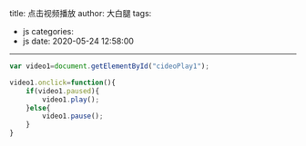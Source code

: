 title: 点击视频播放
author: 大白腿
tags:
  - js
categories:
  - js
date: 2020-05-24 12:58:00
---
```js
var video1=document.getElementById("cideoPlay1");

video1.οnclick=function(){
    if(video1.paused){
        video1.play();
    }else{
        video1.pause();
    }
}

```